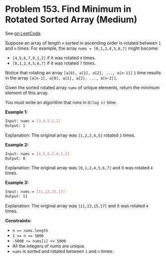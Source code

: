Problem 153. Find Minimum in Rotated Sorted Array (Medium)
==========================================================

See [on LeetCode](https://leetcode.com/problems/find-minimum-in-rotated-sorted-array/).

Suppose an array of length `n` sorted in ascending order is rotated between `1` and `n` times. For example, the array `nums = [0,1,2,4,5,6,7]` might become:

* `[4,5,6,7,0,1,2]` if it was rotated `4` times.
* `[0,1,2,4,5,6,7]` if it was rotated `7` times.

Notice that rotating an array `[a[0], a[1], a[2], ..., a[n-1]]` `1` time results in the array `[a[n-1], a[0], a[1], a[2], ..., a[n-2]]`.

Given the sorted rotated array `nums` of unique elements, return the minimum element of this array.

You must write an algorithm that runs in `O(log n)` time.

**Example 1:**

```bash
Input: nums = [3,4,5,1,2]
Output: 1
```

Explanation: The original array was `[1,2,3,4,5]` rotated `3` times.

**Example 2:**

```bash
Input: nums = [4,5,6,7,0,1,2]
Output: 0
```

Explanation: The original array was `[0,1,2,4,5,6,7]` and it was rotated `4` times.

**Example 3:**

```bash
Input: nums = [11,13,15,17]
Output: 11
```

Explanation: The original array was `[11,13,15,17]` and it was rotated `4` times.

**Constraints:**

* `n == nums.length`
* `1 <= n <= 5000`
* `-5000 <= nums[i] <= 5000`
* All the integers of nums are unique.
* `nums` is sorted and rotated between `1` and `n` times.
